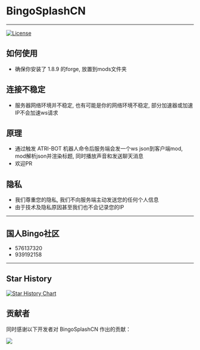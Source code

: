 # BingoSplashCN

---

[![License](https://img.shields.io/github/license/Sn0wo2/BingoSplashCN.svg?style=flat-square&logo=gnu)](https://raw.githubusercontent.com/Sn0wo2/BingoSplashCN/main/LICENSE)

## 如何使用

- 确保你安装了 1.8.9 的forge, 放置到mods文件夹

## 连接不稳定

- 服务器网络环境并不稳定, 也有可能是你的网络环境不稳定, 部分加速器或加速IP不会加速ws请求

## 原理

- 通过触发 ATRI-BOT 机器人命令后服务端会发一个ws json到客户端mod, mod解析json并渲染标题, 同时播放声音和发送聊天消息
- 欢迎PR

## 隐私

- 我们尊重您的隐私, 我们不向服务端主动发送您的任何个人信息
- 由于技术及隐私原因甚至我们也不会记录您的IP

---

## 国人Bingo社区

- 576137320
- 939192158

---

## Star History

<a href="https://star-history.com/#Sn0wo2/BingoSplashCN&Date">
 <picture>
   <source media="(prefers-color-scheme: dark)" srcset="https://api.star-history.com/svg?repos=Sn0wo2/BingoSplashCN&type=Date&theme=dark" />
   <source media="(prefers-color-scheme: light)" srcset="https://api.star-history.com/svg?repos=Sn0wo2/BingoSplashCN&type=Date" />
   <img alt="Star History Chart" src="https://api.star-history.com/svg?repos=Sn0wo2/BingoSplashCN&type=Date" />
 </picture>
</a>

## 贡献者

同时感谢以下开发者对 BingoSplashCN 作出的贡献：

<a href="https://github.com/Sn0wo2/BingoSplashCN/graphs/contributors">
  <img src="https://contrib.rocks/image?repo=Sn0wo2/BingoSplashCN&max=1000" />
</a>

